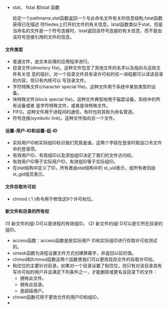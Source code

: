 * stat、 fstat 和lstat 函数

  给定一个pathname,stat函数返回一个与此命名文件有关的信息结构,fstat函数获得已在描述
  符filedes上打开的文件的有关信息。lstat函数类似于stat，但是当命名的文件是一个符号连接时，lstat返回该符号连接的有关信息，而不是由该符号连接引用的文件的信息。

#### 文件类型

* 普通文件，由文本处理的应用程序进行。
* 目录文件(directory file)。这种文件包含了其他文件的名字以及指向与这些文件有关信
  息的指针。对一个目录文件具有读许可权的任一进程都可以读该目录的内容，但只有内核可以
  写目录文件。
* 字符特殊文件(character special file)。这种文件用于系统中某些类型的设备。
* 块特殊文件(block special file)。这种文件典型地用于磁盘设备。系统中的所有设备或者
  是字符特殊文件，或者是块特殊文件。
* FIFO。这种文件用于进程间的通信，有时也将其称为命名管道。
* 符号连接(symbolic link)。这种文件指向另一个文件。 

#### 设置-用户-ID和设置-组-ID

* 实际用户ID和实际组ID标识我们究竟是谁。这两个字段在登录时取自口令文件中的登录项。
* 有效用户ID，有效组ID以及添加组ID决定了我们的文件访问权。
* 有效用户ID等于实际用户ID，有效组ID等于实际组ID。
* 在stat结构中定义了ID，所有者由stat结构中的 st_uid表示，组所有者则由st_gid成员表示。

#### 文件存取许可权

*  chmod ( 1 )命令用于修改这9个许可权位。

#### 新文件和目录的所有权

(1) 新文件的组I D可以是进程的有效组ID。
(2) 新文件的组I D可以是它所在目录的组ID。

* access函数：access函数是按实际用户 ID和实际组ID进行存取许可权测试的。
* umask函数为进程设置文件方式创建屏蔽字，并返回以前的值。 
* chmod和fchmod函数这两个函数使我们可以更改现存文件的存取许可权。
* 粘住位的主要针对目录。如果对一个目录设置了粘住位，则只有对该目录具有写许可权的用户并且满足下列条件之一，才能删除或更名该目录下的文件：
  * 拥有此文件。
  * 拥有此目录。
  * 是超级用户。
* chown函数可用于更改文件的用户ID和组ID。
* ​